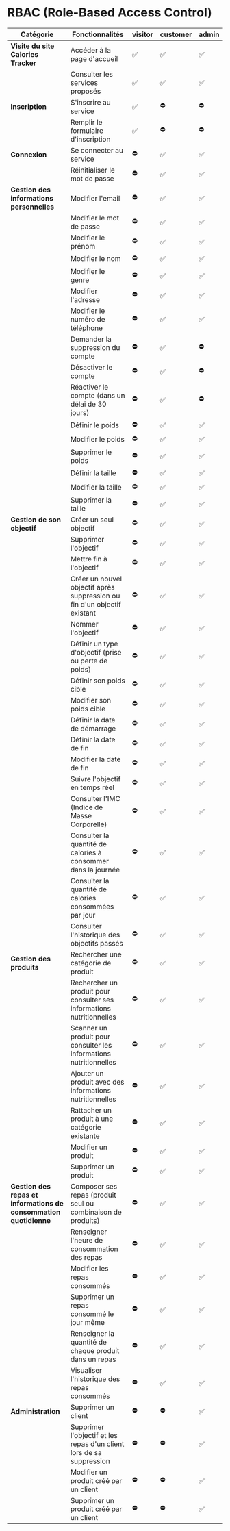 # RBAC (Role-Based Access Control)

| **Catégorie**                                       | **Fonctionnalités**                                                                                                                                     | **visitor** | **customer** | **admin** |
|-----------------------------------------------------|--------------------------------------------------------------------------------------------------------------------------------------------------------|------------|--------------|-----------|
| **Visite du site Calories Tracker**                 | Accéder à la page d'accueil                                                                                                                            | ✅          | ✅            | ✅         |
|                                                     | Consulter les services proposés                                                                                                                       | ✅          | ✅            | ✅         |
| **Inscription**                                     | S'inscrire au service                                                                                                                                  | ✅          | ⛔            | ⛔         |
|                                                     | Remplir le formulaire d'inscription                                                                                                                   | ✅          | ⛔            | ⛔         |
| **Connexion**                                       | Se connecter au service                                                                                                                                | ⛔          | ✅            | ✅         |
|                                                     | Réinitialiser le mot de passe                                                                                                                          | ⛔          | ✅            | ✅         |
| **Gestion des informations personnelles**           | Modifier l'email                                                                                                                                       | ⛔          | ✅            | ✅         |
|                                                     | Modifier le mot de passe                                                                                                                              | ⛔          | ✅            | ✅         |
|                                                     | Modifier le prénom                                                                                                                                    | ⛔          | ✅            | ✅         |
|                                                     | Modifier le nom                                                                                                                                       | ⛔          | ✅            | ✅         |
|                                                     | Modifier le genre                                                                                                                                      | ⛔          | ✅            | ✅         |
|                                                     | Modifier l'adresse                                                                                                                                     | ⛔          | ✅            | ✅         |
|                                                     | Modifier le numéro de téléphone                                                                                                                       | ⛔          | ✅            | ✅         |
|                                                     | Demander la suppression du compte                                                                                                                     | ⛔          | ✅            | ⛔         |
|                                                     | Désactiver le compte                                                                                                                                   | ⛔          | ✅            | ⛔         |
|                                                     | Réactiver le compte (dans un délai de 30 jours)                                                                                                        | ⛔          | ✅            | ⛔         |
|                                                     | Définir le poids                                                                                                                                       | ⛔          | ✅            | ✅         |
|                                                     | Modifier le poids                                                                                                                                      | ⛔          | ✅            | ✅         |
|                                                     | Supprimer le poids                                                                                                                                    | ⛔          | ✅            | ✅         |
|                                                     | Définir la taille                                                                                                                                      | ⛔          | ✅            | ✅         |
|                                                     | Modifier la taille                                                                                                                                    | ⛔          | ✅            | ✅         |
|                                                     | Supprimer la taille                                                                                                                                   | ⛔          | ✅            | ✅         |
| **Gestion de son objectif**                         | Créer un seul objectif                                                                                                                                | ⛔          | ✅            | ✅         |
|                                                     | Supprimer l'objectif                                                                                                                                   | ⛔          | ✅            | ✅         |
|                                                     | Mettre fin à l'objectif                                                                                                                               | ⛔          | ✅            | ✅         |
|                                                     | Créer un nouvel objectif après suppression ou fin d'un objectif existant                                                                               | ⛔          | ✅            | ✅         |
|                                                     | Nommer l'objectif                                                                                                                                    | ⛔          | ✅            | ✅         |
|                                                     | Définir un type d'objectif (prise ou perte de poids)                                                                                                   | ⛔          | ✅            | ✅         |
|                                                     | Définir son poids cible                                                                                                                               | ⛔          | ✅            | ✅         |
|                                                     | Modifier son poids cible                                                                                                                              | ⛔          | ✅            | ✅         |
|                                                     | Définir la date de démarrage                                                                                                                          | ⛔          | ✅            | ✅         |
|                                                     | Définir la date de fin                                                                                                                                | ⛔          | ✅            | ✅         |
|                                                     | Modifier la date de fin                                                                                                                              | ⛔          | ✅            | ✅         |
|                                                     | Suivre l'objectif en temps réel                                                                                                                       | ⛔          | ✅            | ✅         |
|                                                     | Consulter l'IMC (Indice de Masse Corporelle)                                                                                                           | ⛔          | ✅            | ✅         |
|                                                     | Consulter la quantité de calories à consommer dans la journée                                                                                         | ⛔          | ✅            | ✅         |
|                                                     | Consulter la quantité de calories consommées par jour                                                                                                  | ⛔          | ✅            | ✅         |
|                                                     | Consulter l'historique des objectifs passés                                                                                                           | ⛔          | ✅            | ✅         |
| **Gestion des produits**                            | Rechercher une catégorie de produit                                                                                                                   | ⛔          | ✅            | ✅         |
|                                                     | Rechercher un produit pour consulter ses informations nutritionnelles                                                                                 | ⛔          | ✅            | ✅         |
|                                                     | Scanner un produit pour consulter les informations nutritionnelles                                                                                    | ⛔          | ✅            | ✅         |
|                                                     | Ajouter un produit avec des informations nutritionnelles                                                                                              | ⛔          | ✅            | ✅         |
|                                                     | Rattacher un produit à une catégorie existante                                                                                                         | ⛔          | ✅            | ✅         |
|                                                     | Modifier un produit                                                                                                                                   | ⛔          | ✅            | ✅         |
|                                                     | Supprimer un produit                                                                                                                                  | ⛔          | ✅            | ✅         |
| **Gestion des repas et informations de consommation quotidienne**| Composer ses repas (produit seul ou combinaison de produits)                                                                                           | ⛔          | ✅            | ✅         |
|                                                     | Renseigner l'heure de consommation des repas                                                                                                           | ⛔          | ✅            | ✅         |
|                                                     | Modifier les repas consommés                                                                                                                          | ⛔          | ✅            | ✅         |
|                                                     | Supprimer un repas consommé le jour même                                                                                                              | ⛔          | ✅            | ✅         |
|                                                     | Renseigner la quantité de chaque produit dans un repas                                                                                                | ⛔          | ✅            | ✅         |
|                                                     | Visualiser l'historique des repas consommés                                                                                                            | ⛔          | ✅            | ✅         |
| **Administration**                                  | Supprimer un client                                                                                                                                   | ⛔          | ⛔            | ✅         |
|                                                     | Supprimer l'objectif et les repas d'un client lors de sa suppression                                                                                   | ⛔          | ⛔            | ✅         |
|                                                     | Modifier un produit créé par un client                                                                                                                | ⛔          | ⛔            | ✅         |
|                                                     | Supprimer un produit créé par un client                                                                                                               | ⛔          | ⛔            | ✅         |
